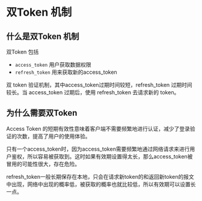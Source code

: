 # 双Token 机制

## 什么是双Token 机制

双Token 包括 
- `access_token`  用户获取数据权限
- `refresh_token` 用来获取新的access_token

双 token 验证机制，其中access_token过期时间较短，refresh_token 过期时间较长。当 access_token 过期后，使用 refresh_token 去请求新的 token。

## 为什么需要双Token

Access Token 的短期有效性意味着客户端不需要频繁地进行认证，减少了登录验证的次数，提高了用户的使用体验。

只有一个access_token时，因为access_token需要频繁地通过网络请求来进行用户鉴权，所以容易被获取到。这时如果有效期设置得太长，那么access_token被冒用的可能性很大，存在危险。

refresh_token一般长期保存在本地，只会在请求新token的和返回新token的报文中出现，网络中出现的概率低，被获取的概率也就比较低，所以有效期可以设置长一点。